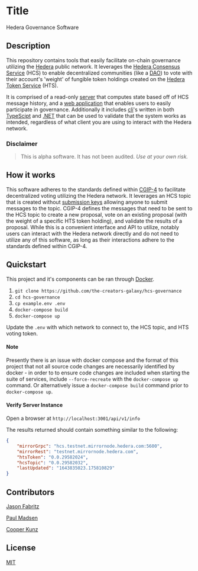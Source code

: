 # Title

Hedera Governance Software

## Description

This repository contains tools that easily facilitate on-chain governance utilizing the [Hedera](https://hedera.com) public network. It leverages the [Hedera Consensus Service](https://docs.hedera.com/guides/docs/sdks/consensus) (HCS) to enable decentralized communities (like a [DAO](https://ethereum.org/en/dao/)) to vote with their account's 'weight' of fungible token holdings created on the [Hedera Token Service](https://docs.hedera.com/guides/docs/sdks/tokens) (HTS).

It is comprised of a read-only [server](/server) that computes state based off of HCS message history, and a [web application](/webapp) that enables users to easily participate in governance. Additionally it includes [cli](/cli)'s written in both [TypeScipt](https://www.typescriptlang.org) and [.NET](https://docs.microsoft.com/en-us/dotnet/?WT.mc_id=dotnet-35129-website) that can be used to validate that the system works as intended, regardless of what client you are using to interact with the Hedera network. 

### Disclaimer

> This is alpha software. It has not been audited. *Use at your own risk.*

## How it works

This software adheres to the standards defined within [CGIP-4](https://github.com/the-creators-galaxy/creators-galaxy-improvement-proposals/blob/master/CGIP/cgip-2.md) to facilitate decentralized voting utilizing the Hedera network. It leverages an HCS topic that is created without [submission keys](https://docs.hedera.com/guides/docs/sdks/consensus/create-a-topic) allowing anyone to submit messages to the topic. CGIP-4 defines the messages that need to be sent to the HCS topic to create a new proposal, vote on an existing proposal (with the weight of a specific HTS token holding), and validate the results of a proposal. While this is a convenient interface and API to utilize, notably users can interact with the Hedera network directly and do not need to utilize any of this software, as long as their interactions adhere to the standards defined within CGIP-4. 

## Quickstart

This project and it's components can be ran through [Docker](https://www.docker.com).

1. `git clone https://github.com/the-creators-galaxy/hcs-governance`
2. `cd hcs-governance`
3. `cp example.env .env`
4. `docker-compose build`
5. `docker-compose up`

Update the `.env` with which network to connect to, the HCS topic, and HTS voting token. 

#### Note

Presently there is an issue with docker compose and the format of this project that not all source
code changes are necessarily identified by docker - in order to to ensure code changes are included when starting the suite of services, include `--force-recreate` with the `docker-compose up` command. Or alternatively issue a `docker-compose build` command prior to `docker-compose up`.

#### Verify Server Instance

Open a browser at `http://localhost:3001/api/v1/info`

The results returned should contain something similar to the following:

```json
{
    "mirrorGrpc": "hcs.testnet.mirrornode.hedera.com:5600",
    "mirrorRest": "testnet.mirrornode.hedera.com",
    "htsToken": "0.0.29582024",
    "hcsTopic": "0.0.29582032",
    "lastUpdated": "1643835023.175810829"
}
```

## Contributors 

[Jason Fabritz](https://twitter.com/bugbytesinc)

[Paul Madsen](https://twitter.com/paulmadsen)

[Cooper Kunz](https://twitter.com/cooper_kunz)

## License

[MIT](/LICENSE)